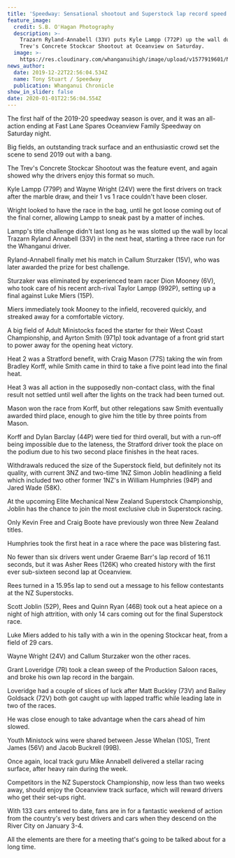```yaml
---
title: 'Speedway: Sensational shootout and Superstock lap record speed at Oceanview '
feature_image:
  credit: S.B. O'Hagan Photography
  description: >-
    Trazarn Ryland-Annabell (33V) puts Kyle Lampp (772P) up the wall during the
    Trev's Concrete Stockcar Shootout at Oceanview on Saturday.
  image: >-
    https://res.cloudinary.com/whanganuihigh/image/upload/v1577919601/News/Trazarn_Ryland_Chron_23.12.19.jpg
news_author:
  date: 2019-12-22T22:56:04.534Z
  name: Tony Stuart / Speedway
  publication: Whanganui Chronicle
show_in_slider: false
date: 2020-01-01T22:56:04.554Z
---
```

The first half of the 2019-20 speedway season is over, and it was an all-action ending at Fast Lane Spares Oceanview Family Speedway on Saturday night.

Big fields, an outstanding track surface and an enthusiastic crowd set the scene to send 2019 out with a bang.

The Trev's Concrete Stockcar Shootout was the feature event, and again showed why the drivers enjoy this format so much.

Kyle Lampp (779P) and Wayne Wright (24V) were the first drivers on track after the marble draw, and their 1 vs 1 race couldn't have been closer.

Wright looked to have the race in the bag, until he got loose coming out of the final corner, allowing Lampp to sneak past by a matter of inches.

Lampp's title challenge didn't last long as he was slotted up the wall by local Trazarn Ryland Annabell (33V) in the next heat, starting a three race run for the Whanganui driver.

Ryland-Annabell finally met his match in Callum Sturzaker (15V), who was later awarded the prize for best challenge.

Sturzaker was eliminated by experienced team racer Dion Mooney (6V), who took care of his recent arch-rival Taylor Lampp (992P), setting up a final against Luke Miers (15P).

Miers immediately took Mooney to the infield, recovered quickly, and streaked away for a comfortable victory.

A big field of Adult Ministocks faced the starter for their West Coast Championship, and Ayrton Smith (971p) took advantage of a front grid start to power away for the opening heat victory.

Heat 2 was a Stratford benefit, with Craig Mason (77S) taking the win from Bradley Korff, while Smith came in third to take a five point lead into the final heat.

Heat 3 was all action in the supposedly non-contact class, with the final result not settled until well after the lights on the track had been turned out.

Mason won the race from Korff, but other relegations saw Smith eventually awarded third place, enough to give him the title by three points from Mason.

Korff and Dylan Barclay (44P) were tied for third overall, but with a run-off being impossible due to the lateness, the Stratford driver took the place on the podium due to his two second place finishes in the heat races.

Withdrawals reduced the size of the Superstock field, but definitely not its quality, with current 3NZ and two-time 1NZ Simon Joblin headlining a field which included two other former 1NZ's in William Humphries (94P) and Jared Wade (58K).

At the upcoming Elite Mechanical New Zealand Superstock Championship, Joblin has the chance to join the most exclusive club in Superstock racing.

Only Kevin Free and Craig Boote have previously won three New Zealand titles.

Humphries took the first heat in a race where the pace was blistering fast.

No fewer than six drivers went under Graeme Barr's lap record of 16.11 seconds, but it was Asher Rees (126K) who created history with the first ever sub-sixteen second lap at Oceanview.

Rees turned in a 15.95s lap to send out a message to his fellow contestants at the NZ Superstocks.

Scott Joblin (52P), Rees and Quinn Ryan (46B) took out a heat apiece on a night of high attrition, with only 14 cars coming out for the final Superstock race.

Luke Miers added to his tally with a win in the opening Stockcar heat, from a field of 29 cars.

Wayne Wright (24V) and Callum Sturzaker won the other races.

Grant Loveridge (7R) took a clean sweep of the Production Saloon races, and broke his own lap record in the bargain.

Loveridge had a couple of slices of luck after Matt Buckley (73V) and Bailey Goldsack (72V) both got caught up with lapped traffic while leading late in two of the races.

He was close enough to take advantage when the cars ahead of him slowed.

Youth Ministock wins were shared between Jesse Whelan (10S), Trent James (56V) and Jacob Buckrell (99B).

Once again, local track guru Mike Annabell delivered a stellar racing surface, after heavy rain during the week.

Competitors in the NZ Superstock Championship, now less than two weeks away, should enjoy the Oceanview track surface, which will reward drivers who get their set-ups right.

With 133 cars entered to date, fans are in for a fantastic weekend of action from the country's very best drivers and cars when they descend on the River City on January 3-4.

All the elements are there for a meeting that's going to be talked about for a long time.
